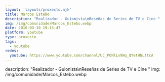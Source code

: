 ```yaml
---
layout: 'layouts/proxecto.njk'
title: Marcos Estebo
description: "Realizador - Guionista\nReseñas de Series de TV e Cine "
img: /img/comunidade/Marcos_Estebo.webp
date: 2010-03-10 19:15:47
platform: youtube
type: proxecto
tags:
  - youtube
redes:
  youtube: https://www.youtube.com/channel/UC_PONlLv9Wq_QYetHNLttcA
---
```

description: "Realizador - Guionista\nReseñas de Series de TV e Cine "
img: /img/comunidade/Marcos_Estebo.webp
